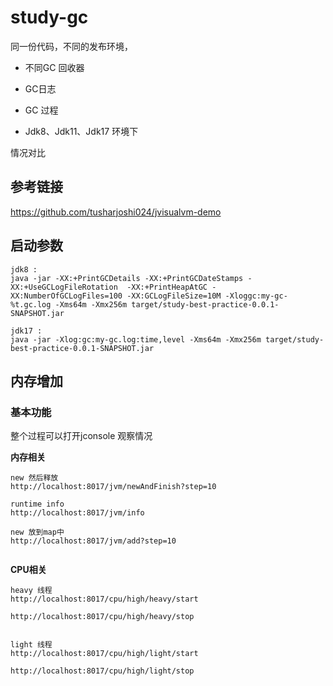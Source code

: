 # study-gc

同一份代码，不同的发布环境，

- 不同GC 回收器
- GC日志 
- GC 过程

- Jdk8、Jdk11、Jdk17 环境下

  

情况对比



## 参考链接

https://github.com/tusharjoshi024/jvisualvm-demo



## 启动参数

```
jdk8 :
java -jar -XX:+PrintGCDetails -XX:+PrintGCDateStamps -XX:+UseGCLogFileRotation  -XX:+PrintHeapAtGC -XX:NumberOfGCLogFiles=100 -XX:GCLogFileSize=10M -Xloggc:my-gc-%t.gc.log -Xms64m -Xmx256m target/study-best-practice-0.0.1-SNAPSHOT.jar

jdk17 :
java -jar -Xlog:gc:my-gc.log:time,level -Xms64m -Xmx256m target/study-best-practice-0.0.1-SNAPSHOT.jar
```



## 内存增加

### 基本功能

整个过程可以打开jconsole 观察情况 



**内存相关**

```
new 然后释放
http://localhost:8017/jvm/newAndFinish?step=10

runtime info
http://localhost:8017/jvm/info

new 放到map中
http://localhost:8017/jvm/add?step=10


```



**CPU相关**

```
heavy 线程
http://localhost:8017/cpu/high/heavy/start

http://localhost:8017/cpu/high/heavy/stop


light 线程
http://localhost:8017/cpu/high/light/start

http://localhost:8017/cpu/high/light/stop


```

